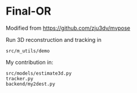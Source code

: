 # Final-OR
Modified from https://github.com/zju3dv/mvpose

Run 3D reconstruction and tracking in 
```
src/m_utils/demo
```

My contribution in:
```
src/models/estimate3d.py
tracker.py
backend/my2dest.py
```
